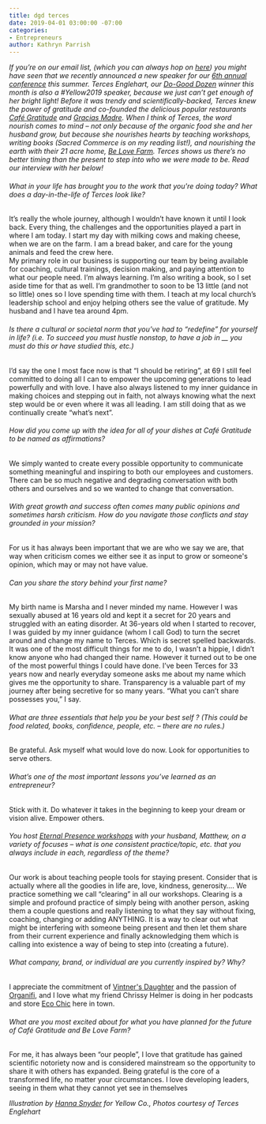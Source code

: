 ```yaml
---
title: dgd terces
date: 2019-04-01 03:00:00 -07:00
categories:
- Entrepreneurs
author: Kathryn Parrish
---
```


_If you’re on our email list, (which you can always hop on [here](https://yellowco.us3.list-manage.com/subscribe?u=3f8e45f74e0653e404965e2ef&id=7cb1ced4ff)) you might have seen that we recently announced a new speaker for our [6th annual conference](https://yellowcollective.lpages.co/yellow-conference-2019/) this summer. Terces Englehart, our [Do-Good Dozen](https://yellowcollective.lpages.co/do-good-dozen/) winner this month is also a #Yellow2019 speaker, because we just can’t get enough of her bright light! Before it was trendy and scientifically-backed, Terces knew the power of gratitude and co-founded the delicious popular restaurants [Café Gratitude](https://www.cafegratitude.com/) and [Gracias Madre](http://graciasmadreweho.com/). When I think of Terces, the word _nourish_ comes to mind – not only because of the organic food she and her husband grow, but because she nourishes hearts by teaching workshops, writing books (Sacred Commerce is on my reading list!), and nourishing the earth with their 21 acre home, [Be Love Farm](https://www.belovefarm.com/). Terces shows us there’s no better timing than the present to step into who we were made to be. Read our interview with her below!_

###### What in your life has brought you to the work that you're doing today? What does a day-in-the-life of Terces look like?  

It’s really the whole journey, although I wouldn’t have known it until I look back. Every thing, the challenges and the opportunities played a part in where I am today. 
I start my day with milking cows and making cheese, when we are on the farm.  I am a bread baker, and care for the young animals and feed the crew here.  
My primary role in our business is supporting our team by being available for coaching, cultural trainings, decision making, and paying attention to what our people need. I’m always learning.
I’m also writing a book, so I set aside time for that as well. 
I’m grandmother to soon to be 13 little (and not so little) ones so I love spending time with them. 
I teach at my local church’s leadership school and enjoy helping others see the value of gratitude. 
My husband and I have tea around 4pm.

###### Is there a cultural or societal norm that you’ve had to “redefine” for yourself in life? (i.e. To succeed you must hustle nonstop, to have a job in __ you must do this or have studied this, etc.)

I’d say the one I most face now is that “I should be retiring”, at 69 I still feel committed to doing all I can to empower the upcoming generations to lead powerfully and with love. 
I have also always listened to my inner guidance in making choices and stepping out in faith, not always knowing what the next step would be or even where it was all leading. 
I am still doing that as we continually create “what’s next”. 


###### How did you come up with the idea for all of your dishes at Café Gratitude to be named as affirmations?

We simply wanted to create every possible opportunity to communicate something meaningful and inspiring to both our employees and customers. There can be so much negative and degrading conversation with both others and ourselves and so we wanted to change that conversation. 

###### With great growth and success often comes many public opinions and sometimes harsh criticism. How do you navigate those conflicts and stay grounded in your mission?

For us it has always been important that we are who we say we are, that way when criticism comes we either see it as input to grow or someone's opinion, which may or may not have value. 

###### Can you share the story behind your first name?

My birth name is Marsha and I never minded my name. However I was sexually abused at 16 years old and kept it a secret for 20 years and struggled with an eating disorder. At 36-years old when I started to recover, I was guided by my inner guidance (whom I call God) to turn the secret around and change my name to Terces. Which is secret spelled backwards. It was one of the most difficult things for me to do, I wasn’t a hippie, I didn’t know anyone who had changed their name. However it turned out to be one of the most powerful things I could have done. I’ve been Terces for 33 years now and nearly everyday someone asks me about my name which gives me the opportunity to share. Transparency is a valuable part of my journey after being secretive for so  many years. “What you can’t share possesses you,” I say. 

###### What are three essentials that help you be your best self ? (This could be food related, books, confidence, people, etc. – there are no rules.)

Be grateful.
Ask myself what would love do now. 
Look for opportunities to serve others.

###### What’s one of the most important lessons you’ve learned as an entrepreneur?

Stick with it. Do whatever it takes in the beginning to keep your dream or vision alive. Empower others. 

###### You host [Eternal Presence workshops](http://www.eternal-presence.com/) with your husband, Matthew, on a variety of focuses – what is one consistent practice/topic, etc. that you always include in each, regardless of the theme?

Our work is about teaching people tools for staying present. Consider that is actually where all the goodies in life are, love, kindness, generosity…. We practice something we call “clearing” in all our workshops.  Clearing is a simple and profound practice of simply being with another person, asking them a couple questions and really listening to what they say without fixing, coaching, changing or adding ANYTHING.  It is a way to clear out what might be interfering with someone being present and then let them share from their current experience and finally acknowledging them which is calling into existence a way of being to step into (creating a future). 

###### What company, brand, or individual are you currently inspired by? Why?

I appreciate the commitment of [Vintner's Daughter](https://vintnersdaughter.com/) and the passion of [Organifi](https://www.organifishop.com/), and I love what my friend Chrissy Helmer is doing in her podcasts and store [Eco Chic](http://ecochiclife.net/) here in town. 

###### What are you most excited about for what you have planned for the future of Café Gratitude and Be Love Farm? 

For me, it has always been “our people”, I love that gratitude has gained scientific notoriety now and is considered mainstream so the opportunity to share it with others has expanded. Being grateful is the core of a transformed life, no matter your circumstances. 
I love developing leaders, seeing in them what they cannot yet see in themselves 

_Illustration by [Hanna Snyder](http://hancreative.co/) for Yellow Co., Photos courtesy of Terces Englehart_